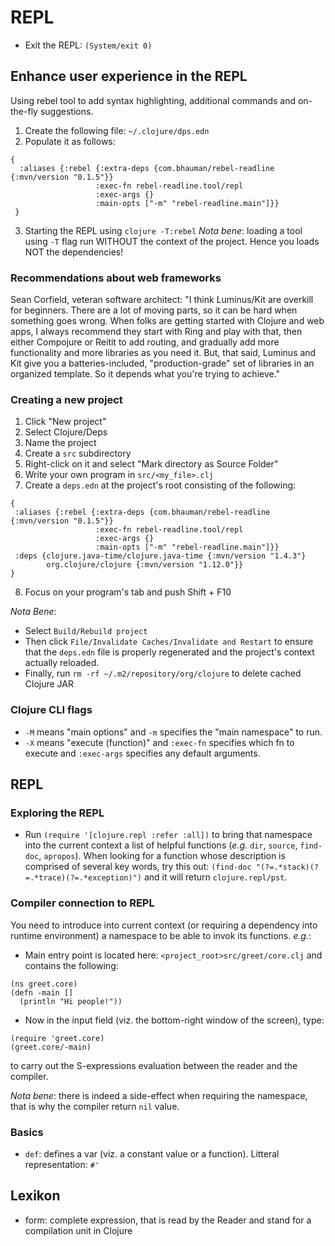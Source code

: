 # REPL
- Exit the REPL: `(System/exit 0)`

## Enhance user experience in the REPL
Using rebel tool to add syntax highlighting, additional commands and on-the-fly suggestions.

1. Create the following file: `~/.clojure/dps.edn`
2. Populate it as follows:
```
{
  :aliases {:rebel {:extra-deps {com.bhauman/rebel-readline {:mvn/version "0.1.5"}}
                   :exec-fn rebel-readline.tool/repl
                   :exec-args {}
                   :main-opts ["-m" "rebel-readline.main"]}}
 }
```
3. Starting the REPL using `clojure -T:rebel`
*Nota bene*: loading a tool using `-T` flag run WITHOUT the context of the project. Hence you loads NOT the dependencies!

### Recommendations about web frameworks
Sean Corfield, veteran software architect:
"I think Luminus/Kit are overkill for beginners. There are a lot of moving parts, so it can be hard when something goes 
wrong.
When folks are getting started with Clojure and web apps, I always recommend they start with Ring and play with that, 
then either Compojure or Reitit to add routing, and gradually add more functionality and more libraries as you need it.
But, that said, Luminus and Kit give you a batteries-included, "production-grade" set of libraries in an organized 
template. So it depends what you're trying to achieve."


### Creating a new project
1. Click "New project"
2. Select Clojure/Deps
3. Name the project
4. Create a `src` subdirectory
5. Right-click on it and select "Mark directory as Source Folder"
6. Write your own program in `src/<my_file>.clj`
7. Create a `deps.edn` at the project's root consisting of the following:
```
{
 :aliases {:rebel {:extra-deps {com.bhauman/rebel-readline {:mvn/version "0.1.5"}}
                   :exec-fn rebel-readline.tool/repl
                   :exec-args {}
                   :main-opts ["-m" "rebel-readline.main"]}}
 :deps {clojure.java-time/clojure.java-time {:mvn/version "1.4.3"}
        org.clojure/clojure {:mvn/version "1.12.0"}}
}
```
8. Focus on your program's tab and push Shift + F10

*Nota Bene*: 
- Select `Build/Rebuild project` 
- Then click `File/Invalidate Caches/Invalidate and Restart` to ensure that the `deps.edn` file is properly regenerated
and the project's context actually reloaded.
- Finally, run `rm -rf ~/.m2/repository/org/clojure` to delete cached Clojure JAR


### Clojure CLI flags
- `-M` means "main options" and `-m` specifies the "main namespace" to run.
- `-X` means "execute (function)" and `:exec-fn` specifies which fn to execute and `:exec-args` specifies any default 
arguments.


## REPL
### Exploring the REPL
- Run `(require '[clojure.repl :refer :all])` to bring that namespace into the current context a list of helpful functions (*e.g.*
`dir`, `source`, `find-doc`, `apropos`).
When looking for a function whose description is comprised of several key words, try this out:
`(find-doc "(?=.*stack)(?=.*trace)(?=.*exception)")` and it will return `clojure.repl/pst`.


### Compiler connection to REPL
You need to introduce into current context (or requiring a dependency into runtime environment) a namespace to be able
to invok its functions. *e.g.*:
- Main entry point is located here: `<project_root>src/greet/core.clj` and contains the following:
```
(ns greet.core)
(defn -main []
  (println "Hi people!"))
```

- Now in the input field (viz. the bottom-right window of the screen), type:
```
(require 'greet.core)
(greet.core/-main)
```
to carry out the S-expressions evaluation between the reader and the compiler.

*Nota bene*: there is indeed a side-effect when requiring the namespace, that is why the compiler return `nil` value.


### Basics
- `def`: defines a var (viz. a constant value or a function). Litteral representation: `#'`


## Lexikon
- form: complete expression, that is read by the Reader and stand for a compilation unit in Clojure
